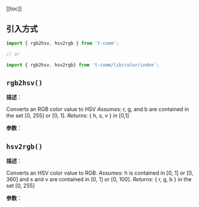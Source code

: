 [[toc]]

## 引入方式

```ts
import { rgb2hsv, hsv2rgb } from 't-comm';

// or

import { rgb2hsv, hsv2rgb} from 't-comm/lib/color/index';
```


## `rgb2hsv()` 


**描述**：<p>Converts an RGB color value to HSV
<em>Assumes:</em> r, g, and b are contained in the set [0, 255] or [0, 1].
<em>Returns:</em> { h, s, v } in [0,1]</p>

**参数**：



<a name="hsv2rgb"></a>

## `hsv2rgb()` 


**描述**：<p>Converts an HSV color value to RGB.
<em>Assumes:</em> h is contained in [0, 1] or [0, 360] and s and v are contained in [0, 1] or [0, 100].
<em>Returns:</em> { r, g, b } in the set [0, 255]</p>

**参数**：



